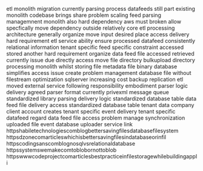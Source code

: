 etl monolith migration currently parsing process datafeeds still part existing monolith codebase brings share problem scaling feed parsing managemnent monolith also hard dependency aws must broken allow specfically move dependency outside relatively core etl processing architecture generally organize move input desired place access delivery hard requirement etl service ability ensure processed datafeed consistently relational information tenant specific feed specific constraint accessed stored another hard requirement organize data feed file accessed retrieved currently issue due directly access move file directory bulkupload directory processing monolith whilst storing file metadata file binary database simplifies access issue create problem management database file without filestream optimization sqlserver increasing cost backup replication etl moved external service following responsibility embodiment parser logic delivery agreed parser format currently privexml message queue standardized library parsing delivery logic standardized database table data feed file delivery access standardized database table tenant data company client account creates tenant specific event delivery tenant specific datafeed regard data feed file access problem manage synchronization uploaded file event database uploader service link httpshabiletechnologiescomblogbettersavingfilesdatabasefilesystem httpsdzonecomarticleswhichisbettersavingfilesindatabaseorinfil httpscodingsanscomblognosqlvsrelationaldatabase httpssystemswemakecomtoblobornottoblob httpswwwcodeprojectcomarticlesbestpracticeinfilestoragewhilebuildingappli